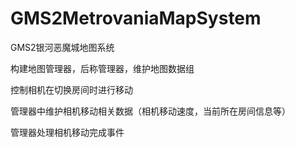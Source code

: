 # GMS2MetrovaniaMapSystem
GMS2银河恶魔城地图系统












构建地图管理器，后称管理器，维护地图数据组

控制相机在切换房间时进行移动

管理器中维护相机移动相关数据（相机移动速度，当前所在房间信息等）

管理器处理相机移动完成事件

